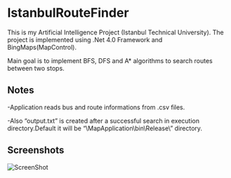 IstanbulRouteFinder
===================
This is my Artificial Intelligence Project (Istanbul Technical University).
The project is implemented using .Net 4.0 Framework and BingMaps(MapControl).

Main goal is to implement BFS, DFS and A* algorithms to search routes between two stops.

Notes
-----
-Application reads bus and route informations from .csv files.

-Also “output.txt” is created after a successful search in execution directory.Default it will be “\MapApplication\bin\Release\” directory.

Screenshots
-----------
![ScreenShot](https://raw.github.com/erdememekligil/IstanbulRouteFinder/master/Outsource/screenshot.jpg)
